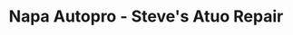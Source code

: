 ---
title: "Napa Autopro - Steve's Atuo Repair"
url: /lakefield/napa-autopro-steves-atuo-repair/
shop: Autowerkstatt
---